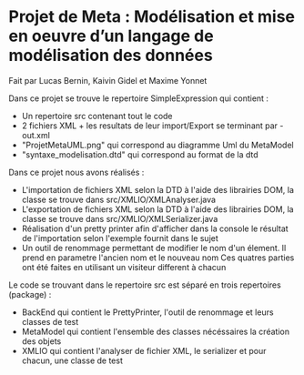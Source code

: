 # Projet de Meta : Modélisation et mise en oeuvre d’un langage de modélisation des données
 Fait par Lucas Bernin, Kaivin Gidel et Maxime Yonnet 
 
 Dans ce projet se trouve le repertoire SimpleExpression qui contient : 
 - Un repertoire src contenant tout le code
 - 2 fichiers XML + les resultats de leur import/Export se terminant par -out.xml
 - "ProjetMetaUML.png" qui correspond au diagramme Uml du MetaModel
 - "syntaxe_modelisation.dtd" qui correspond au format de la dtd
 
 Dans ce projet nous avons réalisés : 
 - L'importation de fichiers XML selon la DTD à l'aide des librairies DOM, la classe se trouve dans src/XMLIO/XMLAnalyser.java
 - L'exportation de fichiers XML selon la DTD à l'aide des librairies DOM, la classe se trouve dans src/XMLIO/XMLSerializer.java
 - Réalisation d'un pretty printer afin d'afficher dans la console le résultat de l'importation selon l'exemple fournit dans le sujet
 - Un outil de renommage permettant de modifier le nom d'un élement. Il prend en parametre l'ancien nom et le nouveau nom
 Ces quatres parties ont été faites en utilisant un visiteur different à chacun 
 
 Le code se trouvant dans le repertoire src est séparé en trois repertoires (package) :
 - BackEnd qui contient le PrettyPrinter, l'outil de renommage et leurs classes de test
 - MetaModel qui contient l'ensemble des classes nécéssaires la création des objets
 - XMLIO qui contient l'analyser de fichier XML, le serializer et pour chacun, une classe de test
